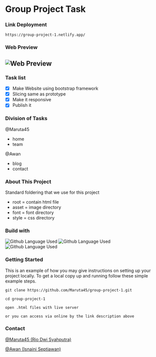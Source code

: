 <!-- @format -->

# Group Project Task

### Link Deployment

```
https://group-project-1.netlify.app/
```

### Web Preview

## ![Web Preview](https://user-images.githubusercontent.com/93312306/169782687-010e416d-cde8-490d-baa7-80028d8c7447.png)

### Task list

- [x] Make Website using bootstrap framework
- [x] Slicing same as prototype
- [x] Make it responsive
- [x] Publish it

### Division of Tasks

@Maruta45

- home
- team

@Awan

- blog
- contact

### About This Project

Standard foldering that we use for this project

- root = contain html file
- asset = image directory
- font = font directory
- style = css directory

### Build with

![Github Language Used](https://img.shields.io/badge/1-Html_5-orange)
![Github Language Used](https://img.shields.io/badge/2-CSS-blue)
![Github Language Used](https://img.shields.io/badge/3-Bootstrap_5.2-blueviolet)

### Getting Started

This is an example of how you may give instructions on setting up your project locally. To get a local copy up and running follow these simple example steps.

```
git clone https://github.com/Maruta45/group-project-1.git
```

```
cd group-project-1
```

```
open .html files with live server
```

```
or you can access via online by the link description above
```

### Contact

[@Maruta45 (Rio Dwi Syahputra)](https://github.com/Maruta45)

[@Awan (Isnaini Septiawan)](https://github.com/isnainiseptiawan)
